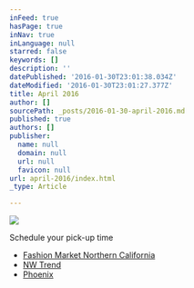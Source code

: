 ```yaml
---
inFeed: true
hasPage: true
inNav: true
inLanguage: null
starred: false
keywords: []
description: ''
datePublished: '2016-01-30T23:01:38.034Z'
dateModified: '2016-01-30T23:01:27.377Z'
title: April 2016
author: []
sourcePath: _posts/2016-01-30-april-2016.md
published: true
authors: []
publisher:
  name: null
  domain: null
  url: null
  favicon: null
url: april-2016/index.html
_type: Article

---
```

![](https://the-grid-user-content.s3-us-west-2.amazonaws.com/5cd56c71-de1f-4e49-8022-31d0871d1709.PNG)

Schedule your pick-up time

* [Fashion Market Northern California][0]
* [NW Trend][1]
* [Phoenix][2]

[0]: https://www.timetrade.com/book/9MNVK
[1]: https://www.timetrade.com/book/6YCX1
[2]: https://www.timetrade.com/book/97H2K